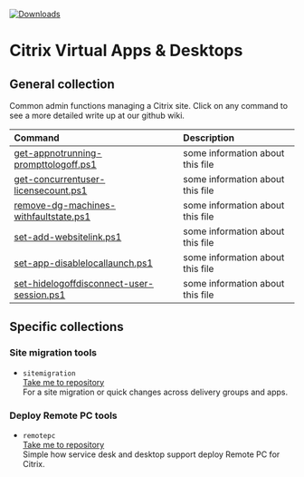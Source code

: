[![Downloads][downloads-image]][downloads-url]

# Citrix Virtual Apps & Desktops
## General collection <br>
Common admin functions managing a Citrix site. Click on any command to see a more detailed write up at our github wiki.

| Command | Description |
| :--- | :--- |
| [get-appnotrunning-prompttologoff.ps1]() | some information about this file |
| [get-concurrentuser-licensecount.ps1]() | some information about this file |
| [remove-dg-machines-withfaultstate.ps1]() | some information about this file |
| [set-add-websitelink.ps1]() | some information about this file |
| [set-app-disablelocallaunch.ps1]() | some information about this file |
| [set-hidelogoffdisconnect-user-session.ps1]() | some information about this file |

## Specific collections
### Site migration tools <br>
- `sitemigration` <br>
[Take me to repository](sitemigration) <br>
For a site migration or quick changes across delivery groups and apps.

### Deploy Remote PC tools <br>
- `remotepc` <br>
[Take me to repository](remotepc) <br>
Simple how service desk and desktop support deploy Remote PC for Citrix.

[npm-image]: https://img.shields.io/npm/v/github-wiki-sidebar.svg
[npm-url]: https://npmjs.org/package/github-wiki-sidebar
[downloads-image]: https://img.shields.io/npm/dm/github-wiki-sidebar.svg
[downloads-url]: https://npmjs.org/package/github-wiki-sidebar
